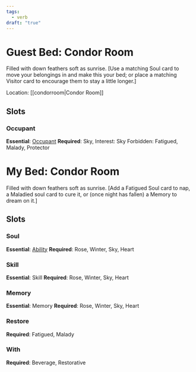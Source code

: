 ```yaml
---
tags:
  - verb
draft: "true"
---
```

# Guest Bed: Condor Room
Filled with down feathers soft as sunrise. \[Use a matching Soul card to move your belongings in and make this your bed; or place a matching Visitor card to encourage them to stay a little longer.]

Location: [[condorroom|Condor Room]]
## Slots
### Occupant
**Essential**: [Occupant](https://uadaf.theevilroot.xyz/rowenarium/element/campable)
**Required**: Sky, Interest: Sky
Forbidden: Fatigued, Malady, Protector
# My Bed: Condor Room
Filled with down feathers soft as sunrise. \[Add a Fatigued Soul card to nap, a Maladied soul card to cure it, or (once night has fallen) a Memory to dream on it.]
## Slots
### Soul
**Essential**: [Ability](https://uadaf.theevilroot.xyz/rowenarium/element/ability)
**Required**: Rose, Winter, Sky, Heart
### Skill
**Essential**: Skill
**Required**: Rose, Winter, Sky, Heart
### Memory
**Essential**: Memory
**Required**: Rose, Winter, Sky, Heart
### Restore
**Required**: Fatigued, Malady
### With
**Required**: Beverage, Restorative